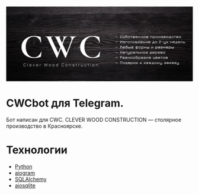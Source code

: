 <p align="center">
      <img src="readme/Mcydwx_AmWo.jpg" width="726">
</p>

# CWCbot для Telegram.
Бот написан для CWC. CLEVER WOOD CONSTRUCTION — столярное производство в Красноярске.

# Технологии
- [Python](https://www.python.org/)
- [aiogram](https://aiogram.dev/)
- [SQLAlchemy](https://www.sqlalchemy.org/)
- [aiosqlite](https://aiosqlite.omnilib.dev/en/stable/api.html)

